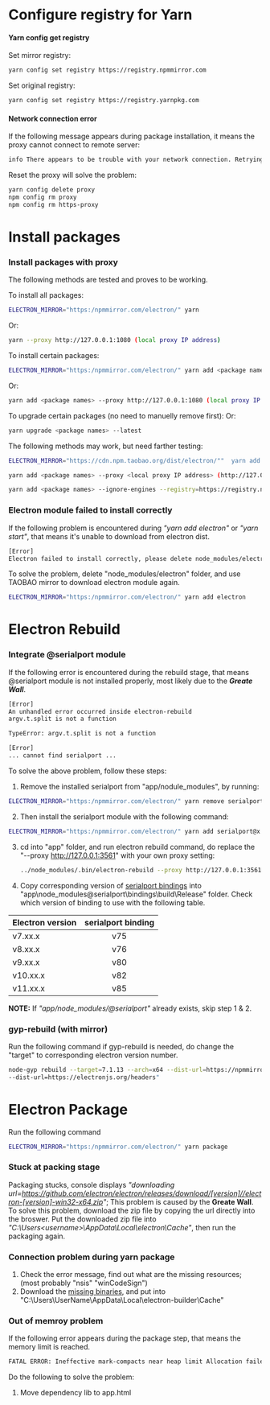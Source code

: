 # Configure registry for Yarn
#### Yarn config get registry
Set mirror registry:
```sh 
yarn config set registry https://registry.npmmirror.com
```
Set original registry:
```sh 
yarn config set registry https://registry.yarnpkg.com
```
#### Network connection error
If the following message appears during package installation, it means the proxy cannot connect to remote server:
```sh
info There appears to be trouble with your network connection. Retrying...
```
Reset the proxy will solve the problem:
```sh
yarn config delete proxy
npm config rm proxy
npm config rm https-proxy
```

# Install packages
### Install packages with proxy
The following methods are tested and proves to be working.

To install all packages:
```sh
ELECTRON_MIRROR="https:/npmmirror.com/electron/" yarn
```
Or:
```sh
yarn --proxy http://127.0.0.1:1080 (local proxy IP address)
```

To install certain packages:
```sh
ELECTRON_MIRROR="https:/npmmirror.com/electron/" yarn add <package names>
```
Or:
```sh
yarn add <package names> --proxy http://127.0.0.1:1080 (local proxy IP address)
```

To upgrade certain packages (no need to manuelly remove first):
Or:
```sh
yarn upgrade <package names> --latest
```

The following methods may work, but need farther testing:
```sh
ELECTRON_MIRROR="https://cdn.npm.taobao.org/dist/electron/""  yarn add <<package names>
```
```sh
yarn add <package names> --proxy <local proxy IP address> (http://127.0.0.1:1080)
```
```sh
yarn add <package names> --ignore-engines --registry=https://registry.npmmirror.com
```

### Electron module failed to install correctly
If the following problem is encountered during *"yarn add electron"* or *"yarn start"*, that means it's unable to download from electron dist.
```sh
[Error] 
Electron failed to install correctly, please delete node_modules/electron and try installing again
```
To solve the problem, delete "node_modules/electron" folder, and use TAOBAO mirror to download electron module again.
```sh
ELECTRON_MIRROR="https:/npmmirror.com/electron/" yarn add electron
```

# Electron Rebuild 
### Integrate @serialport module
If the following error is encountered during the rebuild stage, that means @serialport module is not installed properly, most likely due to the  ***Greate Wall***.
```sh
[Error] 
An unhandled error occurred inside electron-rebuild
argv.t.split is not a function

TypeError: argv.t.split is not a function
```
```sh
[Error] 
... cannot find serialport ...
```

To solve the above problem, follow these steps:
1. Remove the installed serialport from "app/nodule_modules", by running:
```sh
ELECTRON_MIRROR="https:/npmmirror.com/electron/" yarn remove serialport
```

2. Then install the serialport module with the following command:
```sh
ELECTRON_MIRROR="https:/npmmirror.com/electron/" yarn add serialport@x.x.x
```

3. cd into "app" folder, and run electron rebuild command, do replace the "--proxy http://127.0.0.1:3561" with your own proxy setting:
    ```sh
    ../node_modules/.bin/electron-rebuild --proxy http://127.0.0.1:3561 -dist-url=https://npmmirror/atom-shell
    ```
4. Copy corresponding version of [serialport bindings](https://github.com/serialport/node-serialport/tags) into "app\node_modules\@serialport\bindings\build\Release" folder. Check which version of binding to use with the following table.

| Electron version  | serialport binding |
| ------------- |:------------------:|
| v7.xx.x       | v75                |
| v8.xx.x       | v76                |
| v9.xx.x       | v80                |
| v10.xx.x      | v82                |
| v11.xx.x      | v85                |

**NOTE:** If *"app/node_modules/@serialport"* already exists, skip step 1 & 2.


### gyp-rebuild (with mirror)
Run the following command if gyp-rebuild is needed, do change the "target" to corresponding electron version number.
```sh
node-gyp rebuild --target=7.1.13 --arch=x64 --dist-url=https://npmmirror.com/atom-shell --msvs_version=2017
--dist-url=https://electronjs.org/headers"
```

# Electron Package 
Run the following command
```sh
ELECTRON_MIRROR="https:/npmmirror.com/electron/" yarn package
```

### Stuck at packing stage
Packaging stucks, console displays *"downloading  url=https://github.com/electron/electron/releases/download/[version]//electron-[version]-win32-x64.zip"*;
This problem is caused by the **Greate Wall**. To solve this problem, download the zip file by copying the url directly into the broswer. 
Put the downloaded zip file into *"C:\Users\<username>\AppData\Local\electron\Cache"*, then run the packaging again.

### Connection problem during yarn package
1. Check the error message, find out what are the missing resources; (most probably "nsis" "winCodeSign")
2. Download the [missing binaries](https://github.com/electron-userland/electron-builder-binaries), and put into "C:\Users\UserName\AppData\Local\electron-builder\Cache"

### Out of memroy problem
If the following error appears during the package step, that means the memory limit is reached.
```sh
FATAL ERROR: Ineffective mark-compacts near heap limit Allocation failed - JavaScript heap out of memory
```
Do the following to solve the problem:
1. Move dependency lib to app.html <script> tags;
2. Add memory size flag to yarn package command, such as 
```sh 
yarn package --max_old_space_size=4096
```

### Unable to load preload script in packaged app
Modify the */app/main.dev.ts* file from this:

```Javascript
mainWindow = new BrowserWindow({
    show: false,
    width: 1024,
    height: 728,
    fullscreen: true,
    webPreferences:
      process.env.NODE_ENV === 'development' || process.env.E2E_BUILD === 'true'
        ? {
            nodeIntegration: true
          }
        : {
            preload: path.join(__dirname, 'dist/renderer.prod.js')
          }
  });
```

to this:

```Javascript
mainWindow = new BrowserWindow({
    show: false,
    width: 1024,
    height: 728,
    fullscreen: true,
    webPreferences: {
      nodeIntegration: true
    }
  });
```

### MSBuild error
If the error **"MSBuild.exe ENOENT"** is encountered, that means the MSBuild tool is not properly set, do the following:
1. Download and install [Visual C++ Build tools](https://go.microsoft.com/fwlink/?LinkId=691126);
2. Configure npm to use python 2.7 and VS2015:
```sh
npm config set python python2.7
npm config set msvs_version 2015
```

If the error **"node.lib fatal error LNK1106"** is encountered, that means node.lib is not downloaded properly. It needs to be manully downloaded.
1. Download the corresponding version of node.lib from [here](https://nodejs.org/download/release/) (https://nodejs.org/download/release/[version]/win-x64/)
2. Copy to replace the node.lib in your local folder:
```
C:\Users\<username>\AppData\Local\node-gyp\Cache\[version]\x64
``` 

# Example: Upgrade Electron-React App
### Install packages
1. Git clone electron-react-boilplate into local folder;
2. Yarn install packages with the following command:
```sh
ELECTRON_MIRROR="https:/npmmirror.com/electron/" yarn
```
3. Yarn install packages for App:
```sh
ELECTRON_MIRROR="https:/npmmirror.com/electron/" yarn add @material-ui/core @material-ui/icons @material-ui/lab @material-ui/styles material-table eventproxy immer lodash nedb dom-to-image js-file-download mdi-material-ui react-awesome-button recharts serialport
```

4. cd into */app* folder, run the following command to install serialport as native module for the app:
```sh
ELECTRON_MIRROR="https:/npmmirror.com/electron/" yarn add serialport
```

Then download the corresponding version of [serialport bindings](https://github.com/serialport/node-serialport/tags) into *"\app\node_modules\@serialport\build\Release\bindings.node"*.
Refer to the following table for which version of binding node to use.

| ER boilerplate| electron           | serialport binding   | status   |
| ------------- |:------------------:|:--------------------:|:--------:|
| v1.1.0        | v7.1.13            | v75                  | OK       |
| v1.2.0        | v9.0.4             | v80                  | OK       |
| v1.3.1        | v8.5.0             | v76                  | OK       |
| v1.4.0        | v8.5.0             | v76                  | OK       |
| v1.4.1        | v11.0.3            | v85                  | Not supported |
| v2.0.0        | v11.0.1            | v85                  | Not supported |
| v2.0.1        | v11.0.1            | v85                  | Not supported |

5. Do the rest of migration, follow the steps in the following session.

### Migration of old App
1. Add the following folders and files: 

| Folder/Files  | Comments           |
| ------------- |:------------------:|
| /database     | app database       |
| /worker       | local worker libs  |
| /my_resources | third party libs   |
| /configs/nedbHotfixForElectron.js  |   neDB hot fix plugin  |

2. Modify the following files:

| Files         | Comments           |
| ------------- |:------------------:|
| /tsconfig.json| include & exclude paths|
| /gitignore    | ignore paths           |
| /config/webpack.config.base.js | neDBFix; Module Alias;|
| /app/main.dev.ts               | set nodeIntegrationInWorker, enableRemoteModule |
| /app/app.html                  | include libs |
| /app/app.global.css            | change global styles|

3. Remove the following folder and files:

| Folder/Files  | Comments           |
| ------------- |:------------------:|
| /components   |                    |
| /constants    |                    |
| /containers   |                    |
| /features     |                    |
| index.tsx     |                    |
| menu.ts       |                    |
| rootReducer.ts|                    |
| Routes        |                    |
| store         |                    |

4. Copy files from old app folder into the new one:

| Folder/Files  | Comments           |
| ------------- |:------------------:|
| /actions      |                    |
| /components   |                    |
| /configuration |                    |
| /constants     |                    |
| /containers    |                    |
| /drivers       |                    |
| /features      |                    |
| /interfaces    |                    |
| /middlewares   |                    |
| /reducers      |                    |
| /routes        |                    |
| /store         |                    |
| /tools         |                    |
| /index.tsx     |                    |
| /menu.ts       |                    |

# Other development issues

### git clone too slow
Git clone too slow is usually caused by the ***Great Wall***. To solve this issue, git proxy needs to be set.
Run the following commands before clone:

```sh
git config --global https.proxy <local proxy IP address> (http://127.0.0.1:3561)
git config --global http.proxy <local proxy IP address> (http://127.0.0.1:3561)
```

To unset the proxy, run the following commands:
```sh
git config --global --unset https.proxy
git config --global --unset http.proxy
```

### Could not resolve host: github.com
Open concole, and Ping github, copy the actual IP address from the replied message;
Open and add the following to host file:  
```sh
"C:\Windows\System32\drivers\etc\hosts"
```
host file locations:
```sh
Windows 10 - "C:\Windows\System32\drivers\etc\hosts"
Linux - "/etc/hosts"
Mac OS X - "/private/etc/hosts"
```

### github.com credential settings
Generate a PAT (personal access token) from github. 
Set credential.helper to use system default:
```sh
git config --global credential.helper manager-core
```
Inside Credential Manager, replace password with the PAT.

### Could not detect node-abi error
This error usually happens after a new electron version is installed.
Run the following command:
```sh
ELECTRON_MIRROR="https:/npmmirror.com/electron/" yarn upgrade electron-rebuild
```

### Use NVM (node version manager) to manage node version
1. Download and install [nvm-windows](https://github.com/coreybutler/nvm-windows/releases/tag/1.1.7) from github;
2. Do not install node from nvm command line; download node zip from [this link](https://nodejs.org/en/download/releases/);
3. Copy and unzip the downloaded zip file into (C:\Users\UserName\AppData\Roaming\nvm); rename the folder to corresponding version (12.20.0 etc.);
4. Use nvm to control the node version.

### Electron worker "require is not defined" problem
Add "nodeIntegrationInWorker:true" in webPreferences. (Inside menu.ts)

### Missing Material-table Icons
Add the following to ***app.html***
```html
<link rel="stylesheet" href="https://fonts.googleapis.com/icon?family=Material+Icons">
```

### neDB will automatic use broswer DB
Use fixNedbForElectron plugin for webpack to fix it.

### Fix Platform IO wall problem
- Use LANTERN PRO, enable "Proxy all traffic" in settings;
- Enable VPN in Windows Internet Options / Connection
